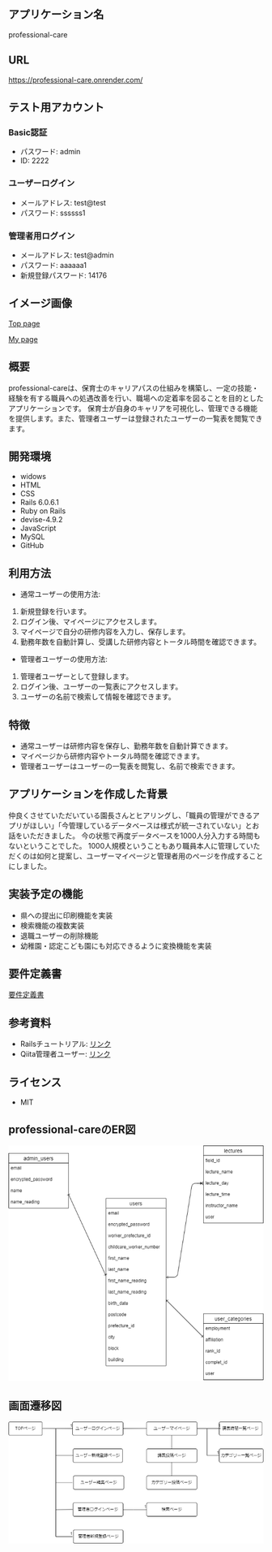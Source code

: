 ## アプリケーション名
professional-care

## URL

https://professional-care.onrender.com/


## テスト用アカウント

### Basic認証

- パスワード: admin
- ID: 2222

### ユーザーログイン
- メールアドレス: test@test
- パスワード: ssssss1

### 管理者用ログイン
- メールアドレス: test@admin
- パスワード: aaaaaa1
- 新規登録パスワード: 14176

## イメージ画像

[Top page](https://gyazo.com/39e8695a334ab92920298cc66f8bd4bc)

[My page](https://gyazo.com/8fe42dd1b69d982d9a01e0adbc3e9ef8)

## 概要

professional-careは、保育士のキャリアパスの仕組みを構築し、一定の技能・経験を有する職員への処遇改善を行い、職場への定着率を図ることを目的としたアプリケーションです。
保育士が自身のキャリアを可視化し、管理できる機能を提供します。また、管理者ユーザーは登録されたユーザーの一覧表を閲覧できます。

## 開発環境

- widows
- HTML
- CSS
- Rails 6.0.6.1
- Ruby on Rails
- devise-4.9.2
- JavaScript
- MySQL
- GitHub

## 利用方法

- 通常ユーザーの使用方法:

1. 新規登録を行います。
2. ログイン後、マイページにアクセスします。
3. マイページで自分の研修内容を入力し、保存します。
4. 勤務年数を自動計算し、受講した研修内容とトータル時間を確認できます。

- 管理者ユーザーの使用方法:

1. 管理者ユーザーとして登録します。
2. ログイン後、ユーザーの一覧表にアクセスします。
3. ユーザーの名前で検索して情報を確認できます。

## 特徴

- 通常ユーザーは研修内容を保存し、勤務年数を自動計算できます。
- マイページから研修内容やトータル時間を確認できます。
- 管理者ユーザーはユーザーの一覧表を閲覧し、名前で検索できます。

## アプリケーションを作成した背景

仲良くさせていただいている園長さんとヒアリングし、「職員の管理ができるアプリがほしい」「今管理しているデータベースは様式が統一されていない」とお話をいただきました。
今の状態で再度データベースを1000人分入力する時間もないということでした。
1000人規模ということもあり職員本人に管理していただくのは如何と提案し、ユーザーマイページと管理者用のページを作成することにしました。

## 実装予定の機能

- 県への提出に印刷機能を実装
- 検索機能の複数実装
- 退職ユーザーの削除機能
- 幼稚園・認定こども園にも対応できるように変換機能を実装

## 要件定義書

[要件定義書](https://docs.google.com/spreadsheets/d/17722MZKC78i3MzkhQtxadEbGtSCwe7b1vIo-6SNw4Q8/edit#gid=6460289450)


## 参考資料

- Railsチュートリアル: [リンク](https://railstutorial.jp/chapters/beginning?version=7.0#cha-beginningl)
- Qiita管理者ユーザー: [リンク](https://nllllll.com/ruby-on-rails/rails-devise/)

## ライセンス

- MIT

## professional-careのER図

![ER Diagram](ER.png)

## 画面遷移図

![Screen Transition Diagramm](document.png)